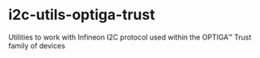 # i2c-utils-optiga-trust
Utilities to work with Infineon I2C protocol used within the OPTIGA™ Trust family of devices
